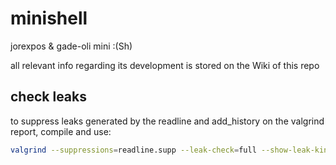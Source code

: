 # minishell

jorexpos & gade-oli mini :(Sh)

all relevant info regarding its development is stored on the Wiki of this repo

## check leaks

to suppress leaks generated by the readline and add_history on the valgrind report, compile and use:

```bash
valgrind --suppressions=readline.supp --leak-check=full --show-leak-kinds=all ./minishell
```